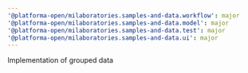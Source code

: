 ```yaml
---
'@platforma-open/milaboratories.samples-and-data.workflow': major
'@platforma-open/milaboratories.samples-and-data.model': major
'@platforma-open/milaboratories.samples-and-data.test': major
'@platforma-open/milaboratories.samples-and-data.ui': major
---
```


Implementation of grouped data
